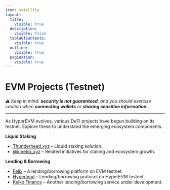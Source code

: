 ```yaml
---
icon: satellite
layout:
  title:
    visible: true
  description:
    visible: false
  tableOfContents:
    visible: true
  outline:
    visible: true
  pagination:
    visible: true
---
```


# EVM Projects (Testnet)

_⚠️ Keep in mind: **security is not guaranteed**, and you should exercise caution when **connecting wallets** or **sharing sensitive information.**_

***

As HyperEVM evolves, various DeFi projects have begun building on its testnet. Explore these to understand the emerging ecosystem components.

**Liquid Staking**

* [Thunderhead.xyz](https://thunderhead.xyz/) – Liquid staking solution.
* [@kinetiq\_xyz](https://x.com/kinetiq_xyz) – Related initiatives for staking and ecosystem growth.

**Lending & Borrowing**

* [Felix](https://testnet.usefelix.xyz/) – A lending/borrowing platform on EVM testnet.
* [Hyperlend](https://hyperlend.finance/) – Lending/borrowing protocol on HyperEVM testnet.
* [Keiko Finance](https://keikofinance.com/) – Another lending/borrowing service under development.
